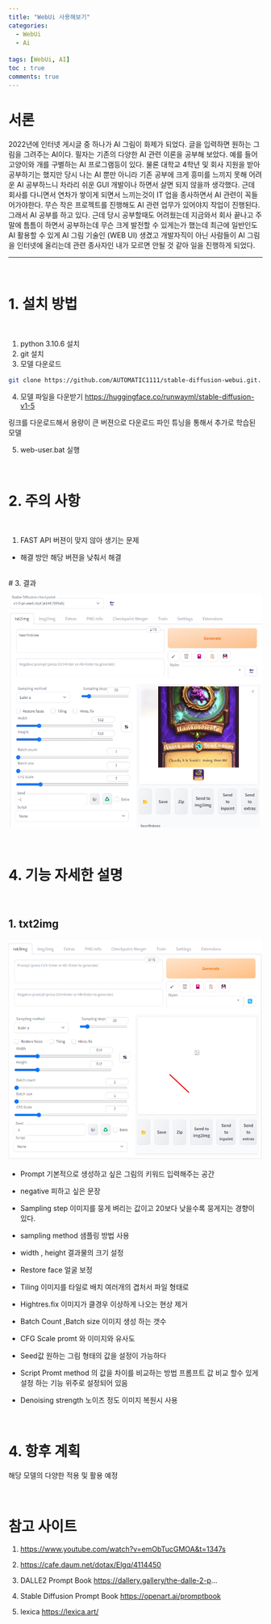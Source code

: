 ```yaml
---
title: "WebUi 사용해보기"
categories:
  - WebUi
  - Ai

tags: [WebUi, AI]
toc : true
comments: true
---
```

# 서론
 2022년에 인터넷 게시글 중 하나가 AI 그림이 화제가 되었다. 글을 입력하면 원하는 그림을 그려주는 AI이다. 필자는 기존의 다양한 AI 관련 이론을 공부해 보았다.
 예를 들어 고양이와 개를 구별하는 AI 프로그램등이 있다. 물론 대학교 4학년 및 회사 지원을 받아 공부하기는 했지만 당시 나는 AI 뿐만 아니라 기존 공부에 크게 흥미를 느끼지 못해 어려운 AI 공부하느니 차라리 쉬운 GUI 개발이나 하면서 살면 되지 않을까 생각했다. 
  근데 회사를 다니면서 연차가 쌓이게 되면서 느끼는것이 IT 업을 종사하면서 AI 관련이 꼭들어가야한다. 무슨 작은 프로젝트를 진행해도 AI 관련 업무가 있어야지 작업이 진행된다. 그래서 AI 공부를 하고 있다. 근데 당시 공부할때도 어려웠는데 지금와서 회사 끝나고 주말에 틈틈이 하면서 공부하는데 무슨 크게 발전할 수 있게는가 했는데 
   최근에 일반인도 AI 활용할 수 있게 AI 그림 기술인 (WEB UI) 생겼고 개발자직이 아닌 사람들이 AI 그림을 인터넷에 올리는데 관련 종사자인 내가 모르면 안될 것 같아 일을 진행하게 되었다. 

---


<br/>

# 1. 설치 방법 
<br/>

 1. python 3.10.6 설치
 2. git 설치
 3. 모델 다운로드 

```bash
git clone https://github.com/AUTOMATIC1111/stable-diffusion-webui.git.
```

 4. 모델 파일을 다운받기
https://huggingface.co/runwayml/stable-diffusion-v1-5

링크를 다운로드해서 용량이 큰 버젼으로 다운로드 파인 튜닝을 통해서 추가로 학습된 모델

 5. web-user.bat 실행








<br/>

# 2. 주의 사항 
<br/>

 1. FAST API  버젼이 맞지 않아 생기는 문제
 - 해결 방안 해당 버젼을 낮춰서 해결 
 
<br/>
# 3. 결과
<br/>

![AI 결과](/assets/img/AI/AI%20%EC%98%88%EC%A0%9C.png)

<br/>

# 4. 기능 자세한 설명

<br/>

## 1. txt2img
![txt2 img](/assets/img/AI/txt2_img.png)

* Prompt
 기본적으로 생성하고 싶은 그림의 키워드 입력해주는 공간
* negative 
 피하고 싶은 문장

 * Sampling step
 이미지를 뭉게 벼리는 값이고 20보다 낮을수록 뭉게지는 경향이 있다.

 * sampling method 
 샘플링 방법 사용 

* width , height
결과물의 크기 설정 

* Restore face 
얼굴 보정

* Tiling
이미지를 타일로 배치 여러개의 겹처서 파일 형태로 

* Hightres.fix
이미지가 클경우 이상하게 나오는 현상 제거

* Batch Count ,Batch size 이미지 생성 하는 갯수

* CFG Scale 
promt 와 이미지와 유사도 

* Seed값
원하는 그림 형태의 값을 설정이 가능하다

* Script 
Promt method 의 값을 차이를 비교하는 방법
프롬프트 값 비교 할수 있게 설정 하는 기능 위주로 설정되어 있음


* Denoising strength
 노이즈 정도 이미지 복원시 사용

<br/>

# 4. 항후 계획
 해당 모델의 다양한 적용 및 활용 예정

<br/>

# 참고 사이트
1. https://www.youtube.com/watch?v=emObTucGMOA&t=1347s
2. https://cafe.daum.net/dotax/Elgq/4114450
3.  DALLE2 Prompt Book
https://dallery.gallery/the-dalle-2-p...
4. Stable Diffusion Prompt Book
https://openart.ai/promptbook

5. lexica
https://lexica.art/

